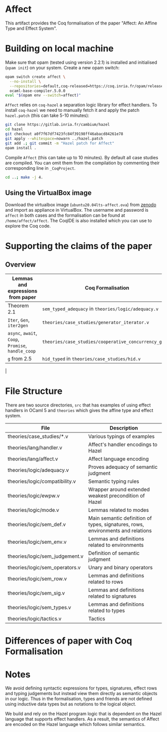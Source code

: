 # Affect

This artifact provides the Coq formalisation of the paper "Affect: An Affine Type and Effect System".

# Building on local machine

Make sure that opam (tested using version 2.2.1) is installed and initialised (`opam init`) on your system.
Create a new opam switch:
```bash
opam switch create affect \
  --no-install \
  --repositories=default,coq-released=https://coq.inria.fr/opam/released,iris-dev=git+https://gitlab.mpi-sws.org/iris/opam.git \
  ocaml-base-compiler.5.0.0
eval "$(opam env --switch=affect)"
```

`Affect` relies on `coq-hazel` a separation logic library for effect handlers. 
To install `coq-hazel` we need to manually fetch it and apply the patch `hazel.patch` (this can take 5-10 minutes):
```bash
git clone https://gitlab.inria.fr/cambium/hazel
cd hazel
git checkout a0f7f67df7423fc84f39198ff46abacd84261e78
git apply --whitespace=nowarn ../hazel.patch
git add .; git commit -m "Hazel patch for Affect"
opam install . 
```

Compile `Affect` (this can take up to 10 minutes).
By default all case studies are compiled. 
You can omit them from the compilation by commenting their corresponding line in `_CoqProject`.
```bash
cd ..; make -j 4.
```

## Using the VirtualBox image

Download the virtualbox image (`ubuntu20.04lts-affect.ova`) from [zenodo][1] and import as appliance in VirtualBox. 
The username and password is `affect` in both cases and the formalisation can be found at `/home/affect/affect`. 
The CoqIDE is also installed which you can use to explore the Coq code.

# Supporting the claims of the paper


## Overview

| Lemmas and expressions from paper                  | Coq Formalisation 
| -------------------------------------------------- | ------------------------------------------------------
| Theorem 2.1                                        | `sem_typed_adequacy` in `theories/logic/adequacy.v`
| `Iter`, `Gen`, `iter2gen`                          | `theories/case_studies/generator_iterator.v`
| `async`, `await`, `Coop`, `Promise`, `handle_coop` | `theories/case_studies/cooperative_concurrency_gen.v`
| `g` from 2.5                                       | `hid_typed` in `theories/case_studies/hid.v`
| 


# File Structure

There are two source directories, `src` that has examples of using effect handlers
in OCaml 5 and `theories` which gives the affine type and effect system.

| File                              | Description
| --------------------------------- | -------------------------------------------------------------------------------------
| theories/case_studies/*.v         |  Various typings of examples
| theories/lang/handler.v           |  Affect's handler encodings to Hazel
| theories/lang/affect.v            |  Affect language encoding
| theories/logic/adequacy.v         |  Proves adequacy of semantic judgment
| theories/logic/compatibility.v    |  Semantic typing rules
| theories/logic/ewpw.v             |  Wrapper around extended weakest precondition of Hazel
| theories/logic/mode.v             |  Lemmas related to modes
| theories/logic/sem_def.v          |  Main semantic definition of types, signatures, rows, environments and relations
| theories/logic/sem_env.v          |  Lemmas and definitions related to environments
| theories/logic/sem_judgement.v    |  Definition of semantic judgment
| theories/logic/sem_operators.v    |  Unary and binary operators
| theories/logic/sem_row.v          |  Lemmas and definitions related to rows
| theories/logic/sem_sig.v          |  Lemmas and definitions related to signatures
| theories/logic/sem_types.v        |  Lemmas and definitions related to types
| theories/logic/tactics.v          |  Tactics

# Differences of paper with Coq Formalisation

# Notes

We avoid defining syntactic expressions for types, signatures, effect rows and typing judgements but instead view them directly as semantic objects in our logic.
Thus in the formalisation, types and friends are not defined using inductive data types but as notations to the logical object.

We build and rely on the Hazel program logic that is dependent on the Hazel language that supports effect handlers.
As a result, the semantics of Affect are encoded on the Hazel language which follows similar semantics.

[1]: https://zenodo.org/uploads/13907548
